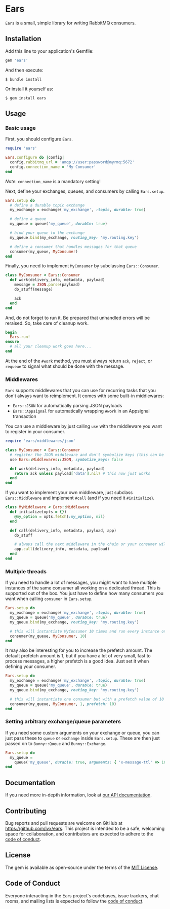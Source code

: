 # Ears

`Ears` is a small, simple library for writing RabbitMQ consumers.

## Installation

Add this line to your application's Gemfile:

```ruby
gem 'ears'
```

And then execute:

    $ bundle install

Or install it yourself as:

    $ gem install ears

## Usage

### Basic usage

First, you should configure `Ears`.

```ruby
require 'ears'

Ears.configure do |config|
  config.rabbitmq_url = 'amqp://user:password@myrmq:5672'
  config.connection_name = 'My Consumer'
end
```

_Note_: `connection_name` is a mandatory setting!

Next, define your exchanges, queues, and consumers by calling `Ears.setup`.

```ruby
Ears.setup do
  # define a durable topic exchange
  my_exchange = exchange('my_exchange', :topic, durable: true)

  # define a queue
  my_queue = queue('my_queue', durable: true)

  # bind your queue to the exchange
  my_queue.bind(my_exchange, routing_key: 'my.routing.key')

  # define a consumer that handles messages for that queue
  consumer(my_queue, MyConsumer)
end
```

Finally, you need to implement `MyConsumer` by subclassing `Ears::Consumer`.

```ruby
class MyConsumer < Ears::Consumer
  def work(delivery_info, metadata, payload)
    message = JSON.parse(payload)
    do_stuff(message)

    ack
  end
end
```

And, do not forget to run it. Be prepared that unhandled errors will be reraised. So, take care of cleanup work.

```ruby
begin
  Ears.run!
ensure
  # all your cleanup work goes here...
end
```

At the end of the `#work` method, you must always return `ack`, `reject`, or `requeue` to signal what should be done with the message.

### Middlewares

`Ears` supports middlewares that you can use for recurring tasks that you don't always want to reimplement. It comes with some built-in middlewares:

- `Ears::JSON` for automatically parsing JSON payloads
- `Ears::Appsignal` for automatically wrapping `#work` in an Appsignal transaction

You can use a middleware by just calling `use` with the middleware you want to register in your consumer.

```ruby
require 'ears/middlewares/json'

class MyConsumer < Ears::Consumer
  # register the JSON middleware and don't symbolize keys (this can be omitted, the default is true)
  use Ears::Middlewares::JSON, symbolize_keys: false

  def work(delivery_info, metadata, payload)
    return ack unless payload['data'].nil? # this now just works
  end
end
```

If you want to implement your own middleware, just subclass `Ears::Middleware` and implement `#call` (and if you need it `#initialize`).

```ruby
class MyMiddleware < Ears::Middleware
  def initialize(opts = {})
    @my_option = opts.fetch(:my_option, nil)
  end

  def call(delivery_info, metadata, payload, app)
    do_stuff

    # always call the next middleware in the chain or your consumer will never be called
    app.call(delivery_info, metadata, payload)
  end
end
```

### Multiple threads

If you need to handle a lot of messages, you might want to have multiple instances of the same consumer all working on a dedicated thread. This is supported out of the box. You just have to define how many consumers you want when calling `consumer` in `Ears.setup`.

```ruby
Ears.setup do
  my_exchange = exchange('my_exchange', :topic, durable: true)
  my_queue = queue('my_queue', durable: true)
  my_queue.bind(my_exchange, routing_key: 'my.routing.key')

  # this will instantiate MyConsumer 10 times and run every instance on a dedicated thread
  consumer(my_queue, MyConsumer, 10)
end
```

It may also be interesting for you to increase the prefetch amount. The default prefetch amount is 1, but if you have a lot of very small, fast to process messages, a higher prefetch is a good idea. Just set it when defining your consumer.

```ruby
Ears.setup do
  my_exchange = exchange('my_exchange', :topic, durable: true)
  my_queue = queue('my_queue', durable: true)
  my_queue.bind(my_exchange, routing_key: 'my.routing.key')

  # this will instantiate one consumer but with a prefetch value of 10
  consumer(my_queue, MyConsumer, 1, prefetch: 10)
end
```

### Setting arbitrary exchange/queue parameters

If you need some custom arguments on your exchange or queue, you can just pass these to `queue` or `exchange` inside `Ears.setup`. These are then just passed on to `Bunny::Queue` and `Bunny::Exchange`.

```ruby
Ears.setup do
  my_queue =
    queue('my_queue', durable: true, arguments: { 'x-message-ttl' => 10_000 })
end
```

## Documentation

If you need more in-depth information, look at [our API documentation](https://www.rubydoc.info/gems/ears).

## Contributing

Bug reports and pull requests are welcome on GitHub at https://github.com/ivx/ears. This project is intended to be a safe, welcoming space for collaboration, and contributors are expected to adhere to the [code of conduct](https://github.com/ivx/ears/blob/master/CODE_OF_CONDUCT.md).

## License

The gem is available as open-source under the terms of the [MIT License](https://opensource.org/licenses/MIT).

## Code of Conduct

Everyone interacting in the Ears project's codebases, issue trackers, chat rooms, and mailing lists is expected to follow the [code of conduct](https://github.com/ivx/ears/blob/master/CODE_OF_CONDUCT.md).
